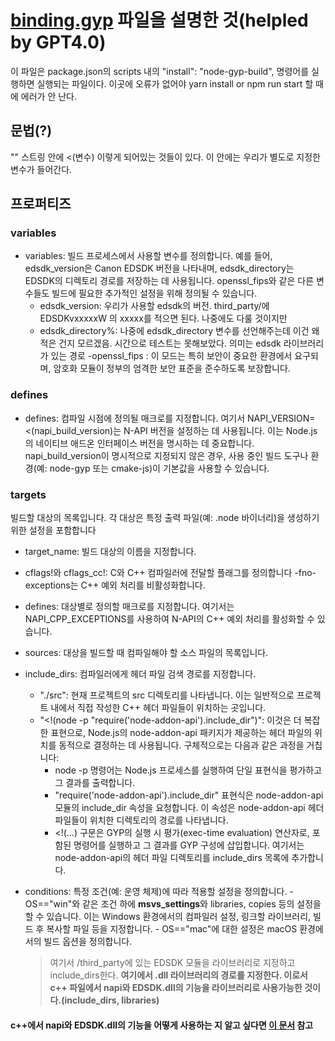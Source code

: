 # [binding.gyp](./binding.gyp) 파일을 설명한 것(helpled by GPT4.0)

이 파일은 package.json의 scripts 내의 "install": "node-gyp-build", 명령어를 실행하면 실행되는 파일이다. 이곳에 오류가 없어야 yarn install or npm run start 할 때에 에러가 안 난다.

## 문법(?)

"" 스트링 안에 <(변수) 이렇게 되어있는 것들이 있다. 이 안에는 우리가 별도로 지정한 변수가 들어간다.

## 프로퍼티즈

### variables

-   variables: 빌드 프로세스에서 사용할 변수를 정의합니다. 예를 들어, edsdk_version은 Canon EDSDK 버전을 나타내며, edsdk_directory는 EDSDK의 디렉토리 경로를 저장하는 데 사용됩니다. openssl_fips와 같은 다른 변수들도 빌드에 필요한 추가적인 설정을 위해 정의될 수 있습니다.
    -   edsdk_version: 우리가 사용할 edsdk의 버전. third_party/에 EDSDKvxxxxxW 의 xxxxx를 적으면 된다. 나중에도 다룰 것이지만
    -   edsdk_directory%: 나중에 edsdk_directory 변수를 선언해주는데 이건 왜 적은 건지 모르겠음. 시간으로 테스트는 못해보았다. 의미는 edsdk 라이브러리가 있는 경로
        -openssl_fips : 이 모드는 특히 보안이 중요한 환경에서 요구되며, 암호화 모듈이 정부의 엄격한 보안 표준을 준수하도록 보장합니다.

### defines

-   defines: 컴파일 시점에 정의될 매크로를 지정합니다. 여기서 NAPI_VERSION=<(napi_build_version)는 N-API 버전을 설정하는 데 사용됩니다. 이는 Node.js의 네이티브 애드온 인터페이스 버전을 명시하는 데 중요합니다. napi_build_version이 명시적으로 지정되지 않은 경우, 사용 중인 빌드 도구나 환경(예: node-gyp 또는 cmake-js)이 기본값을 사용할 수 있습니다.

### targets

빌드할 대상의 목록입니다. 각 대상은 특정 출력 파일(예: .node 바이너리)을 생성하기 위한 설정을 포함합니다

-   target_name: 빌드 대상의 이름을 지정합니다.
-   cflags!와 cflags_cc!: C와 C++ 컴파일러에 전달할 플래그를 정의합니다 -fno-exceptions는 C++ 예외 처리를 비활성화합니다.
-   defines: 대상별로 정의할 매크로를 지정합니다. 여기서는 NAPI_CPP_EXCEPTIONS를 사용하여 N-API의 C++ 예외 처리를 활성화할 수 있습니다.
-   sources: 대상을 빌드할 때 컴파일해야 할 소스 파일의 목록입니다.
-   include_dirs: 컴파일러에게 헤더 파일 검색 경로를 지정합니다.

    -   "./src": 현재 프로젝트의 src 디렉토리를 나타냅니다. 이는 일반적으로 프로젝트 내에서 직접 작성한 C++ 헤더 파일들이 위치하는 곳입니다.
    -   "<!(node -p \"require('node-addon-api').include_dir\")": 이것은 더 복잡한 표현으로, Node.js의 node-addon-api 패키지가 제공하는 헤더 파일의 위치를 동적으로 결정하는 데 사용됩니다. 구체적으로는 다음과 같은 과정을 거칩니다:
        -   node -p 명령어는 Node.js 프로세스를 실행하여 단일 표현식을 평가하고 그 결과를 출력합니다.
        -   \"require('node-addon-api').include_dir\" 표현식은 node-addon-api 모듈의 include_dir 속성을 요청합니다. 이 속성은 node-addon-api 헤더 파일들이 위치한 디렉토리의 경로를 나타냅니다.
        -   <!(...) 구문은 GYP의 실행 시 평가(exec-time evaluation) 연산자로, 포함된 명령어를 실행하고 그 결과를 GYP 구성에 삽입합니다. 여기서는 node-addon-api의 헤더 파일 디렉토리를 include_dirs 목록에 추가합니다.

-   conditions: 특정 조건(예: 운영 체제)에 따라 적용할 설정을 정의합니다. - OS==\"win\"와 같은 조건 하에 **msvs_settings**와 libraries, copies 등의 설정을 할 수 있습니다. 이는 Windows 환경에서의 컴파일러 설정, 링크할 라이브러리, 빌드 후 복사할 파일 등을 지정합니다. - OS==\"mac\"에 대한 설정은 macOS 환경에서의 빌드 옵션을 정의합니다.
    > 여기서 /third_party에 있는 EDSDK 모듈을 라이브러리로 지정하고 include_dirs한다. **여기에서 .dll 라이브러리의 경로를 지정한다. 이로서 c++ 파일에서 napi와 EDSDK.dll의 기능을 라이브러리로 사용가능한 것이다.(include_dirs, libraries)**

#### c++에서 napi와 EDSDK.dll의 기능을 어떻게 사용하는 지 알고 싶다면 [이 문서](./_NapiInstruction.md) 참고
